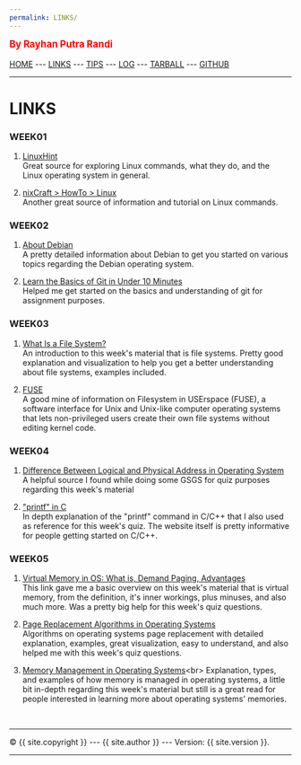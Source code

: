 ```yaml
---
permalink: LINKS/
---
```

<span style="color:red; font-weight:bold; font-size:larger;">By Rayhan Putra Randi</span>
<br><br>
[HOME](https://rayhanrandi.github.io/os222) ---
[LINKS](https://rayhanrandi.github.io/os222/LINKS/) ---
[TIPS](https://rayhanrandi.github.io/os222/TIPS/) ---
[LOG](https://rayhanrandi.github.io/os222/TXT/mylog.txt) ---
[TARBALL](https://os.vlsm.org/Log/rayhanrandi.tar.bz2.txt) ---
[GITHUB](https://github.com/rayhanrandi)
<br>
<hr>

# LINKS

### WEEK01

1. [LinuxHint](https://linuxhint.com/)<br>
Great source for exploring Linux commands, what they do, and the Linux operating system in general.

2. [nixCraft > HowTo > Linux](https://www.cyberciti.biz/faq/category/linux/)<br>
Another great source of information and tutorial on Linux commands. 

### WEEK02

1. [About Debian](https://www.debian.org/intro/about)<br>
A pretty detailed information about Debian to get you started on various topics regarding the Debian operating system.

2. [Learn the Basics of Git in Under 10 Minutes](https://www.freecodecamp.org/news/learn-the-basics-of-git-in-under-10-minutes-da548267cc91/)<br>
Helped me get started on the basics and understanding of git for assignment purposes.

### WEEK03

1. [What Is a File System?](https://www.freecodecamp.org/news/file-systems-architecture-explained/)<br>
An introduction to this week's material that is file systems. Pretty good explanation and visualization to help you get a better understanding about file systems, examples included.

2. [FUSE](https://www.kernel.org/doc/html/latest/filesystems/fuse.html)<br>
A good mine of information on Filesystem in USErspace (FUSE), a software interface for Unix and Unix-like computer operating systems that lets non-privileged users create their own file systems without editing kernel code.

### WEEK04

1. [Difference Between Logical and Physical Address in Operating System](https://techdifferences.com/difference-between-logical-and-physical-address.html)<br>
A helpful source I found while doing some GSGS for quiz purposes regarding this week's material

2. ["printf" in C](https://legacy.cplusplus.com/reference/cstdio/printf/)<br>
In depth explanation of the "printf" command in C/C++ that I also used as reference for this week's quiz. The website itself is pretty informative for people getting started on C/C++.

### WEEK05

1. [Virtual Memory in OS: What is, Demand Paging, Advantages](https://www.geeksforgeeks.org/page-replacement-algorithms-in-operating-systems/)<br>
This link gave me a basic overview on this week's material that is virtual memory, from the definition, it's inner workings, plus minuses, and also much more. Was a pretty big help for this week's quiz questions.
 
2. [Page Replacement Algorithms in Operating Systems](https://www.geeksforgeeks.org/page-replacement-algorithms-in-operating-systems/)<br>
Algorithms on operating systems page replacement with detailed explanation, examples, great visualization, easy to understand, and also helped me with this week's quiz questions.

3. [Memory Management in Operating Systems](https://www.geeksforgeeks.org/memory-management-in-operating-system/#:~:text=The%20task%20of%20subdividing%20the,achieve%20efficient%20utilization%20of%20memory.)<br>
Explanation, types, and examples of how memory is managed in operating systems, a little bit in-depth regarding this week's material but still is a great read for people interested in learning more about operating systems' memories.


<br>
<hr>
&copy; {{ site.copyright }} --- {{ site.author }} --- Version: {{ site.version }}.
<hr>
<br>
